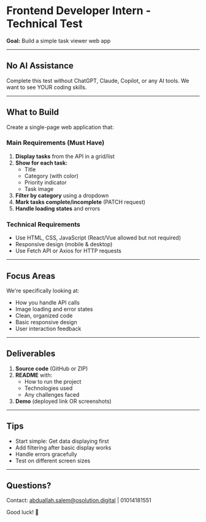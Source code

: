 # Frontend Developer Intern - Technical Test

**Goal:** Build a simple task viewer web app

---

## No AI Assistance
Complete this test without ChatGPT, Claude, Copilot, or any AI tools. We want to see YOUR coding skills.

---

## What to Build

Create a single-page web application that:

### **Main Requirements (Must Have)**
1. **Display tasks** from the API in a grid/list
2. **Show for each task:**
   - Title
   - Category (with color)
   - Priority indicator
   - Task image
3. **Filter by category** using a dropdown
4. **Mark tasks complete/incomplete** (PATCH request)
5. **Handle loading states** and errors

### **Technical Requirements**
- Use HTML, CSS, JavaScript (React/Vue allowed but not required)
- Responsive design (mobile & desktop)
- Use Fetch API or Axios for HTTP requests

---

## Focus Areas

We're specifically looking at:
- How you handle API calls
- Image loading and error states
- Clean, organized code
- Basic responsive design
- User interaction feedback

---

## Deliverables

1. **Source code** (GitHub or ZIP)
2. **README** with:
   - How to run the project
   - Technologies used
   - Any challenges faced
3. **Demo** (deployed link OR screenshots)

---

## Tips
- Start simple: Get data displaying first
- Add filtering after basic display works
- Handle errors gracefully
- Test on different screen sizes

---

## Questions?
Contact: abduallah.salem@osolution.digital | 01014181551

Good luck! 🚀
